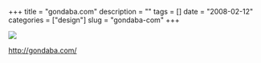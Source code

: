 +++
title = "gondaba.com"
description = ""
tags = []
date = "2008-02-12"
categories = ["design"]
slug = "gondaba-com"
+++


 

  <div id="screens-thumbs" class="clearfix">
    <div class="txt-center" id="design-submission"><a href="http://gondaba.com/"><img id='bluga-thumbnail-954' class='bluga-thumbnail large' src='http://media.konigi.com/bluga/
wt47f27eef06cfe_0.jpg'/></a></div>  
  </div>   
<p><a href="http://gondaba.com/">http://gondaba.com/</a></p>




